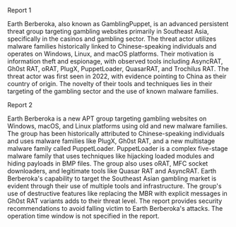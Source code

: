 
Report 1

Earth Berberoka, also known as GamblingPuppet, is an advanced persistent threat group targeting gambling websites primarily in Southeast Asia, specifically in the casinos and gambling sector. The threat actor utilizes malware families historically linked to Chinese-speaking individuals and operates on Windows, Linux, and macOS platforms. Their motivation is information theft and espionage, with observed tools including AsyncRAT, Gh0st RAT, oRAT, PlugX, PuppetLoader, QuasarRAT, and Trochilus RAT. The threat actor was first seen in 2022, with evidence pointing to China as their country of origin. The novelty of their tools and techniques lies in their targeting of the gambling sector and the use of known malware families.





Report 2

Earth Berberoka is a new APT group targeting gambling websites on Windows, macOS, and Linux platforms using old and new malware families. The group has been historically attributed to Chinese-speaking individuals and uses malware families like PlugX, Gh0st RAT, and a new multistage malware family called PuppetLoader. PuppetLoader is a complex five-stage malware family that uses techniques like hijacking loaded modules and hiding payloads in BMP files. The group also uses oRAT, MFC socket downloaders, and legitimate tools like Quasar RAT and AsyncRAT. Earth Berberoka's capability to target the Southeast Asian gambling market is evident through their use of multiple tools and infrastructure. The group's use of destructive features like replacing the MBR with explicit messages in Gh0st RAT variants adds to their threat level. The report provides security recommendations to avoid falling victim to Earth Berberoka's attacks. The operation time window is not specified in the report.



